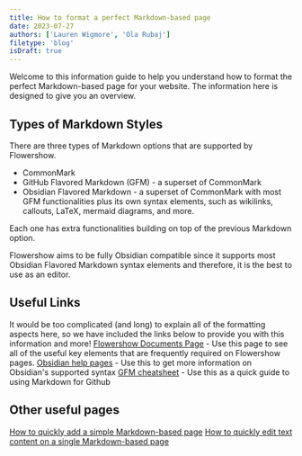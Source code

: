 ```yaml
---
title: How to format a perfect Markdown-based page
date: 2023-07-27
authors: ['Lauren Wigmore', 'Ola Rubaj']
filetype: 'blog'
isDraft: true
---
```


Welcome to this information guide to help you understand how to format the perfect Markdown-based page for your website. The information here is designed to give you an overview.

## Types of Markdown Styles

There are three types of Markdown options that are supported by Flowershow.

- CommonMark
- GitHub Flavored Markdown (GFM) - a superset of CommonMark
- Obsidian Flavored Markdown - a superset of CommonMark with most GFM functionalities plus its own syntax elements, such as wikilinks, callouts, LaTeX, mermaid diagrams, and more.

Each one has extra functionalities building on top of the previous Markdown option.

Flowershow aims to be fully Obsidian compatible since it supports most Obsidian Flavored Markdown syntax elements and therefore, it is the best to use as an editor.

## Useful Links

It would be too complicated (and long) to explain all of the formatting aspects here, so we have included the links below to provide you with this information and more!
[Flowershow Documents Page](https://flowershow.app/docs/syntax) - Use this page to see all of the useful key elements that are frequently required on Flowershow pages.
[Obsidian help pages](https://help.obsidian.md/Editing+and+formatting/Obsidian+Flavored+Markdown) - Use this to get more information on Obsidian's supported syntax
[GFM cheatsheet](https://github.com/adam-p/markdown-here/wiki/Markdown-Cheatsheet) - Use this as a quick guide to using Markdown for Github

## Other useful pages

[How to quickly add a simple Markdown-based page](https://www.portaljs.com/opensource/howtos/markdown)
[How to quickly edit text content on a single Markdown-based page](https://www.portaljs.com/opensource/howtos/markdown)
